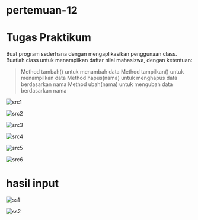 # pertemuan-12
# Tugas Praktikum
Buat program sederhana dengan mengaplikasikan penggunaan class. Buatlah class untuk menampilkan daftar nilai mahasiswa, dengan ketentuan:

> Method tambah() untuk menambah data
> Method tampilkan() untuk menampilkan data
> Method hapus(nama) untuk menghapus data berdasarkan nama
> Method ubah(nama) untuk mengubah data berdasarkan nama

![src1](https://github.com/annisasaidah06/pertemuan-12/assets/148035766/fe096433-d94e-4ba3-bed9-fe2a5dd8f544)

![src2](https://github.com/annisasaidah06/pertemuan-12/assets/148035766/99b16d99-a062-40a8-b18d-f464f907d545)

![src3](https://github.com/annisasaidah06/pertemuan-12/assets/148035766/9fce11d8-dd15-4dd3-8273-1c5df3bf9b18)

![src4](https://github.com/annisasaidah06/pertemuan-12/assets/148035766/80fcf24c-23f4-4213-944e-d97319da8c9b)

![src5](https://github.com/annisasaidah06/pertemuan-12/assets/148035766/83f10a64-dac0-4bff-bd45-9c2eda393fe4)

![src6](https://github.com/annisasaidah06/pertemuan-12/assets/148035766/110267b0-6584-4fd4-a428-fe80ebcbe806)


# hasil input

![ss1](https://github.com/annisasaidah06/pertemuan-12/assets/148035766/587e52c4-c798-4464-ae8f-2a28826ae0fb)

![ss2](https://github.com/annisasaidah06/pertemuan-12/assets/148035766/9a6d6b86-c656-4f13-8eed-d63e1513cf0b)

